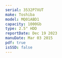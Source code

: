 ```yaml
---
serial: 3532P7XUT
make: Toshiba
model: MQ01ABD1
capacity: 1000Gb
type: 2.5" HDD
reportDate: Dec 19 2023
manuDate: Mar 03 2015
pdf: true
isSSD: false
---
```

